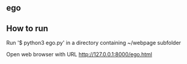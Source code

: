 ## ego

## How to run

Run '$ python3 ego.py' in a directory containing ~/webpage subfolder

Open web browser with URL http://127.0.0.1:8000/ego.html
